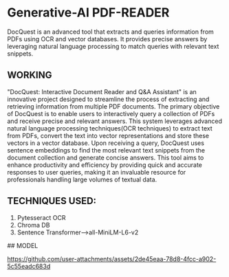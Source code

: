 # Generative-AI PDF-READER
DocQuest is an advanced tool that extracts and queries information from PDFs using OCR and vector databases. It provides precise answers by leveraging natural language processing to match queries with relevant text snippets.

## WORKING
"DocQuest: Interactive Document Reader and Q&A Assistant" is an innovative project designed to streamline the process of extracting and retrieving information from multiple PDF documents. The primary objective of DocQuest is to enable users to interactively query a collection of PDFs and receive precise and relevant answers. This system leverages advanced natural language processing techniques(OCR techniques)  to extract text from PDFs, convert the text into vector representations and store these vectors in a vector database. Upon receiving a query, DocQuest uses sentence embeddings to find the most relevant text snippets from the document collection and generate concise answers. This tool aims to enhance productivity and efficiency by providing quick and accurate responses to user queries, making it an invaluable resource for professionals handling large volumes of textual data. 
## TECHNIQUES USED:
<ol>
  <li>Pytesseract OCR </li>
  <li>Chroma DB</li>
  <li>Sentence Transformer-->all-MiniLM-L6-v2 
</li>
</ol> 
## MODEL

https://github.com/user-attachments/assets/2de45eaa-78d8-4fcc-a902-5c55eadc683d

